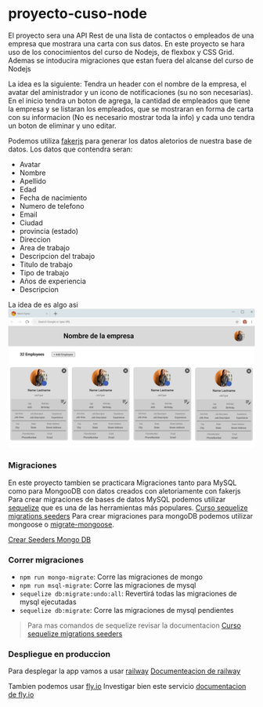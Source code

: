 # proyecto-cuso-node

El proyecto sera una API Rest de una lista de contactos o empleados de una empresa que mostrara una carta con sus datos. 
En este proyecto se hara uso de los conocimientos del curso de Nodejs, de flexbox y CSS Grid.
Ademas se intoducira migraciones que estan fuera del alcanse del curso de Nodejs

La idea es la siguiente:
Tendra un header con el nombre de la empresa, el avatar del aministrador y un icono de notificaciones (su no son necesarias).
En el inicio tendra un boton de agrega, la cantidad de empleados que tiene la empresa y se listaran los empleados, que se mostraran en forma de carta con su informacion (No es necesario mostrar toda la info) y cada uno tendra un boton de eliminar y uno editar. 

Podemos utiliza [fakerjs](https://fakerjs.dev/api/) para generar los datos aletorios de nuestra base de datos.
Los datos que contendra seran:
* Avatar
* Nombre
* Apellido  
* Edad
* Fecha de nacimiento
* Numero de telefono
* Email
* Ciudad
* provincia (estado)
* Direccion
* Area de trabajo
* Descripcion del trabajo
* Titulo de trabajo 
* Tipo de trabajo
* Años de experiencia
* Descripcion 

La idea de es algo asi 
![prototipo-proyecto](./Proyecto-Desktop.png)

### Migraciones 
En este proyecto tambien se practicara Migraciones tanto para MySQL como para MongooDB con datos creados con aletoriamente con fakerjs
Para crear migraciones de bases de datos MySQL podemos utilizar [sequelize](https://sequelize.org/) que es una de las herramientas más populares.
[Curso sequelize migrations seeders](https://github.com/japsolo/curso-sequelize-migrations-seeders)
Para crear migraciones para mongoDB podemos utilizar mongoose o [migrate-mongoose](https://www.npmjs.com/package/migrate-mongoose).   

[Crear Seeders Mongo DB](https://ronaldl337.wordpress.com/2020/06/20/crear-seeders-en-node-js-y-mongo-db/)
### Correr migraciones 

-  `npm run mongo-migrate`: Corre las migraciones de mongo 
-  `npm run msql-migrate`: Corre las migraciones de mysql
-  `sequelize db:migrate:undo:all`: Revertirá todas las migraciones de mysql ejecutadas 
-  `sequelize db:migrate`: Corre las migraciones de mysql pendientes 

> Para mas comandos de sequelize revisar la documentacion [Curso sequelize migrations seeders](https://github.com/japsolo/curso-sequelize-migrations-seeders)

### Despliegue en produccion 
Para desplegar la app vamos a usar [railway](https://railway.app/)
[Documenteacion de railway](https://docs.railway.app/)

Tambien podemos usar [fly.io](https://fly.io/) 
Investigar bien este servicio [documentacion de fly.io](https://fly.io/docs/)